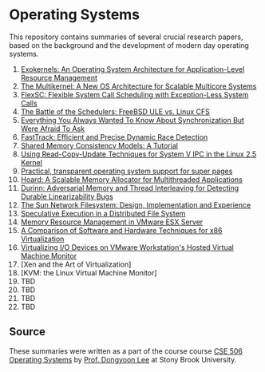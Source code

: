 # Operating Systems

This repository contains summaries of several crucial research papers, based on the background and the development of modern day operating systems.

1. [Exokernels: An Operating System Architecture for Application-Level Resource Management](https://github.com/parthskansara/Operating-Systems/blob/main/1.%20Exokernel/Summary.md)
2. [The Multikernel: A New OS Architecture for Scalable Multicore Systems](https://github.com/parthskansara/Operating-Systems/blob/main/2.%20Multikernel/Summary.md)
3. [FlexSC: Flexible System Call Scheduling with Exception-Less System Calls](https://github.com/parthskansara/Operating-Systems/blob/main/3.%20FlexSC/Parth%20Kansara%20-%20115135130.pdf)
4. [The Battle of the Schedulers: FreeBSD ULE vs. Linux CFS](https://github.com/parthskansara/Operating-Systems/blob/main/4.%20Battle%20of%20the%20Schedulers/Parth%20Kansara%20-%20115135130.pdf)
5. [Everything You Always Wanted To Know About Synchronization But Were Afraid To Ask](https://github.com/parthskansara/Operating-Systems/blob/main/5.%20Synchronization/Parth%20Kansara%20-%20115135130.pdf)
6. [FastTrack: Efficient and Precise Dynamic Race Detection](https://github.com/parthskansara/Operating-Systems/blob/main/6.%20FastTrack/Parth%20Kansara%20-%20115135130.pdf)
7. [Shared Memory Consistency Models: A Tutorial](https://github.com/parthskansara/Operating-Systems/blob/main/7.%20Shared%20Memory%20Consistency%20Models/Shared%20Memory%20Consistency.pdf)
8. [Using Read-Copy-Update Techniques for System V IPC in the Linux 2.5 Kernel](https://github.com/parthskansara/Operating-Systems/blob/main/8.%20Using%20Read-copy-update/Parth%20Kansara%20-%20115135130.pdf)
9. [Practical, transparent operating system support for super pages](https://github.com/parthskansara/Operating-Systems/blob/main/9.%20Transparent%20OS/Parth%20Kansara%20-%20115135130.pdf)
10. [Hoard: A Scalable Memory Allocator for Multithreaded Applications](https://github.com/parthskansara/Operating-Systems/blob/main/10.%20Hoard%20Memory%20Allocator/Parth%20Kansara-115135130.pdf)
11. [Durinn: Adversarial Memory and Thread Interleaving for Detecting Durable Linearizability Bugs](https://github.com/parthskansara/Operating-Systems/blob/main/11.%20Durinn/Parth%20Kansara%20-%20115135130.pdf)
12. [The Sun Network Filesystem: Design, Implementation and Experience](https://github.com/parthskansara/Operating-Systems/blob/main/12.%20Sun%20NFS/Parth%20Kansara%20-%20115135130.pdfSystems/blob/main/3.%20FlexSC/Parth%20Kansara%20-%20115135130.pdf)
13. [Speculative Execution in a Distributed File System](https://github.com/parthskansara/Operating-Systems/blob/main/13.%20Speculation/Parth%20Kansara%20-%20115135130.pdf)
14. [Memory Resource Management in VMware ESX Server](https://github.com/parthskansara/Operating-Systems/blob/main/14.%20Memory%20Resource%20Management%20in%20VMware%20ESX%20Server/Parth%20Kansara%20-%20115135130.pdf)
15. [A Comparison of Software and Hardware Techniques for x86 Virtualization](https://github.com/parthskansara/Operating-Systems/blob/main/15.%20Software%20vs.%20Hardware%20x86%20Virtualization/Parth%20Kansara%20-%20115135130.pdf)
16. [Virtualizing I/O Devices on VMware Workstation's Hosted Virtual Machine Monitor](https://github.com/parthskansara/Operating-Systems/blob/main/16.%20Virtualizing%20IO%20Devices%20on%20VMware%20Workstation%E2%80%99s%20Hosted%20Virtual%20Machine%20Monitor/Parth%20Kansara%20-%20115135130.pdf)
17. [Xen and the Art of Virtualization]
18. [KVM: the Linux Virtual Machine Monitor]
19. TBD
20. TBD
21. TBD
22. TBD

## Source
These summaries were written as a part of the course course [CSE 506 Operating Systems](https://www3.cs.stonybrook.edu/~dongyoon/cse506-s23/) by [Prof. Dongyoon Lee](https://www3.cs.stonybrook.edu/~dongyoon/) at Stony Brook University.

